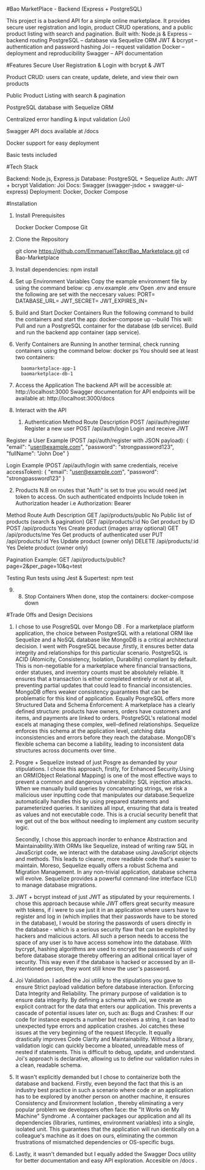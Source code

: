 #Bao MarketPlace - Backend (Express + PostgreSQL)

This project is a backend API for a simple online marketplace. It provides secure user registration and login, product CRUD operations, and a public product listing with search and pagination.
Built with:
Node.js & Express – backend routing
PostgreSQL – database via Sequelize ORM
JWT & bcrypt – authentication and password hashing
Joi – request validation
Docker – deployment and reproducibility
Swagger – API documentation



#Features
   Secure User Registration & Login with bcrypt & JWT

   Product CRUD: users can create, update, delete, and view their own products

   Public Product Listing with search & pagination

   PostgreSQL database with Sequelize ORM

   Centralized error handling & input validation (Joi)

   Swagger API docs available at /docs

   Docker support for easy deployment

   Basic tests included



#Tech Stack


Backend: Node.js, Express.js
Database: PostgreSQL + Sequelize
Auth: JWT + bcrypt
Validation: Joi
Docs: Swagger (swagger-jsdoc + swagger-ui-express)
Deployment: Docker, Docker Compose

#Installation

1. Install Prerequisites

      Docker
      Docker Compose
      Git

2. Clone the Repository

      git clone https://github.com/EmmanuelTakor/Bao_Marketplace.git
      cd Bao-Marketplace

3. Install dependencies:
      npm install

4. Set up Environment Variables
      Copy the example environment file by using the command below:
      cp .env.example .env
      Open .env and ensure the following are set with the neccesary values:
         PORT=
         DATABASE_URL=
         JWT_SECRET=
         JWT_EXPIRES_IN=

5. Build and Start Docker Containers
      Run the following command to build the containers and start the app:
         docker-compose up --build
         This will:
            Pull and run a PostgreSQL container for the database (db service).
            Build and run the backend app container (app service).
6. Verify Containers are Running
      In another terminal, check running containers using the command below:
      docker ps
      You should see at least two containers:

         baomarketplace-app-1
         baomarketplace-db-1

7. Access the Application
The backend API will be accessible at:
   http://localhost:3000
Swagger documentation for API endpoints will be available at:
   http://localhost:3000/docs

8. Interact with the API


   1. Authentication
Method	                           Route	                                                                     Description
POST	                           /api/auth/register	                                                   Register a new user
POST	                           /api/auth/login	                                                      Login and receive JWT

Register a User Example (POST /api/auth/register with JSON payload):
{
  "email": "user@example.com",
  "password": "strongpassword123",
  "fullName": "John Doe"
}

Login Example (POST /api/auth/login with same credentials, receive accessToken):
{
  "email": "user@example.com",
  "password": "strongpassword123"
}

   2. Products
N.B on routes that "Auth" is set to true you would need jwt token to access. On such authenticated endpoints
Include token in Authorization header i.e Authorization: Bearer <accessToken>

Method	                        Route	                            Auth	                                       Description
GET	                   /api/products/public	                     No	                        Public list of products (search & pagination)
GET	                   /api/products/:id	                        No	                        Get product by ID
POST	                   /api/products	                              Yes	                     Create product (images array optional)
GET	                   /api/products/me	                           Yes	                     Get products of authenticated user
PUT	                   /api/products/:id	                        Yes	                     Update product (owner only)
DELETE	               /api/products/:id	                           Yes	                     Delete product (owner only)



Pagination Example:
   GET /api/products/public?page=2&per_page=10&q=test

Testing
   Run tests using Jest & Supertest:
      npm test

9. 8. Stop Containers
   When done, stop the containers:
      docker-compose down


#Trade Offs and Design Decisions

1. I chose to use PosgreSQL over Mongo DB . 
      For a marketplace platform application, the choice between PostgreSQL with a relational ORM like Sequelize and a NoSQL database like MongoDB is a critical architectural decision. I went with PosgreSQL because ,firstly, it ensures better data integrity and relationships for this particular scenario. PostgreSQL is ACID (Atomicity, Consistency, Isolation, Durability) compliant by default. This is non-negotiable for a marketplace where financial transactions, order statuses, and inventory counts must be absolutely reliable. It ensures that a transaction is either completed entirely or not at all, preventing partial updates that could lead to financial inconsistencies. MongoDB offers weaker consistency guarantees that can be problematic for this kind of application. Equally PosgreSQL offers more Structured Data and Schema Enforcement: A marketplace has a clearly defined structure: products have owners, orders have customers and items, and payments are linked to orders. PostgreSQL's relational model excels at managing these complex, well-defined relationships. Sequelize enforces this schema at the application level, catching data inconsistencies and errors before they reach the database. MongoDB's flexible schema can become a liability, leading to inconsistent data structures across documents over time.

2. Posgre + Sequelize instead of just Posgre as demanded by your stipulations.
      I chose this approach, 
      firstly, for Enhanced Security.Using an ORM(Object Relational Mapping) is one of the most effective ways to prevent a common and dangerous vulnerability: SQL injection attacks. When we manually build queries by concatenating strings, we risk a malicious user inputting code that manipulates our database.Sequelize automatically handles this by using prepared statements and parameterized queries. It sanitizes all input, ensuring that data is treated as values and not executable code. This is a crucial security benefit that we get out of the box without needing to implement any custom security logic.
      
      Secondly, I chose this approach inorder to enhance Abstraction and Maintainability.With ORMs like Sequelize, instead of writing raw SQL in JavaScript code, we interact with the database using JavaScript objects and methods. This leads to cleaner, more readable code that's easier to maintain. Moreso, Sequelize equally offers a robust Schema and Migration Management. In any non-trivial application, database schema will evolve. Sequelize provides a powerful command-line interface (CLI) to manage database migrations. 

3. JWT + bcrypt instead of just JWT as stipulated by your requirements.
      I chose this approach because while JWT offers great security measure with tokens, if i were to use just it in an application where users have to register and log in (which implies that their passwords have to be stored in the database), I would be storing the passwords of users directly in the database - which is a serious security flaw that can be exploited by hackers and malicious actors. All such a person needs to access the space of any user is to have access somehow into the database. With bycrypt, hashing algorithms are used to encrypt the passwords of using before database storage thereby offeering an aditional critical layer of security. This way even if the database is hacked or accessed by an ill-intentioned person, they wont still know the user's password.



4. Joi Validation. I added the Joi utility to the stipulations you gave to ensure Strict payload validation before database interaction. Enforcing Data Integrity and Reliability. The primary purpose of validation is to ensure data integrity. By defining a schema with Joi, we create an explicit contract for the data that enters our application. This prevents a cascade of potential issues later on, such as: Bugs and Crashes: If our code for instance expects a number but receives a string, it can lead to unexpected type errors and application crashes. Joi catches these issues at the very beginning of the request lifecycle. It equally drastically improves Code Clarity and Maintainability. Without a library, validation logic can quickly become a bloated, unreadable mess of nested if statements. This is difficult to debug, update, and understand. Joi's approach is declarative, allowing us to define our validation rules in a clean, readable schema.

5. It wasn't explicitly demanded but I chose to containerize both the database and backend. Firstly, even beyond the fact that this is an industry best practice in such a scenario where code or an application has to be explored by another person on another machine, it ensures Consistency and Environment Isolation , thereby eliminating a very popular problem we developpers often face: the "It Works on My Machine" Syndrome . A container packages our application and all its dependencies (libraries, runtimes, environment variables) into a single, isolated unit. This guarantees that the application will run identically on a colleague's machine as it does on ours, eliminating the common frustrations of mismatched dependencies or OS-specific bugs.

6. Lastly, it wasn't demanded but I equally added the Swagger Docs utility for better documentation and easy API exploration. Accesible on /docs .